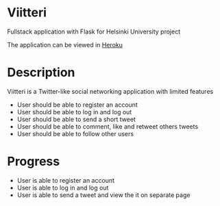 # Viitteri
Fullstack application with Flask for Helsinki University project

The application can be viewed in [Heroku](https://viitteri.herokuapp.com)

# Description
Viitteri is a Twitter-like social networking application with limited features
- User should be able to register an account
- User should be able to log in and log out
- User should be able to send a short tweet
- User should be able to comment, like and retweet others tweets
- User should be able to follow other users

# Progress
- User is able to register an account
- User is able to log in and log out
- User is able to send a tweet and view the it on separate page

